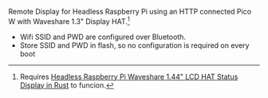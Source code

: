 Remote Display for Headless Raspberry Pi using an HTTP connected Pico W with Waveshare 1.3" Display HAT.[^1] 

- Wifi SSID and PWD are configured over Bluetooth.
- Store SSID and PWD in flash, so no configuration is required on every boot

[^1]: Requires [Headless Raspberry Pi Waveshare 1.44" LCD HAT Status Display in Rust](https://github.com/GreenHex/RPi-WS-LCD-Rust) to funcion.
